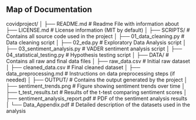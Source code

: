 ## Map of Documentation
covidproject/
│
├── README.md             # Readme File with information about 
├── LICENSE.md            # License information (MIT by default)
│
├── SCRIPTS/              # Contains all source code used in the project
│   ├── 01_data_cleaning.py         # Data cleaning script
│   ├── 02_eda.py                   # Exploratory Data Analysis script
│   ├── 03_sentiment_analysis.py    # VADER sentiment analysis script
│   ├── 04_statistical_testing.py   # Hypothesis testing script
│
├── DATA/                 # Contains all raw and final data files
│   ├── raw_data.csv              # Initial raw dataset
│   ├── cleaned_data.csv          # Final cleaned dataset
│   ├── data_preprocessing.md     # Instructions on data preprocessing steps (if needed)
│
├── OUTPUT/               # Contains the output generated by the project
│   ├── sentiment_trends.png       # Figure showing sentiment trends over time
│   ├── t_test_results.txt        # Results of the t-test comparing sentiment scores
│   ├── sentiment_analysis_report.pdf  # PDF of the sentiment analysis results
│
└── Data_Appendix.pdf         # Detailed description of the datasets used in the analysis
